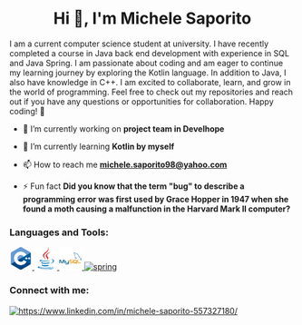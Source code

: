<h1 align="center">Hi 👋, I'm Michele Saporito</h1>
I am a current computer science student at university. I have recently completed a course in Java back end development with experience in SQL and Java Spring. I am passionate about coding and am eager to continue my learning journey by exploring the Kotlin language. In addition to Java, I also have knowledge in C++. I am excited to collaborate, learn, and grow in the world of programming. Feel free to check out my repositories and reach out if you have any questions or opportunities for collaboration. Happy coding! 🚀

- 🔭 I’m currently working on **project team in Develhope**

- 🌱 I’m currently learning **Kotlin by myself**

- 📫 How to reach me **michele.saporito98@yahoo.com**

- ⚡ Fun fact **Did you know that the term "bug" to describe a programming error was first used by Grace Hopper in 1947 when she found a moth causing a malfunction in the Harvard Mark II computer?**

<h3 align="left">Languages and Tools:</h3>
<p align="left"> <a href="https://www.w3schools.com/cpp/" target="_blank" rel="noreferrer"> <img src="https://raw.githubusercontent.com/devicons/devicon/master/icons/cplusplus/cplusplus-original.svg" alt="cplusplus" width="40" height="40"/> </a> <a href="https://www.java.com" target="_blank" rel="noreferrer"> <img src="https://raw.githubusercontent.com/devicons/devicon/master/icons/java/java-original.svg" alt="java" width="40" height="40"/> </a> <a href="https://www.mysql.com/" target="_blank" rel="noreferrer"> <img src="https://raw.githubusercontent.com/devicons/devicon/master/icons/mysql/mysql-original-wordmark.svg" alt="mysql" width="40" height="40"/> </a> <a href="https://spring.io/" target="_blank" rel="noreferrer"> <img src="https://www.vectorlogo.zone/logos/springio/springio-icon.svg" alt="spring" width="40" height="40"/> </a> </p>

<h3 align="left">Connect with me:</h3>
<p align="left">
<a href="https://linkedin.com/in/michele-saporito-557327180/" target="blank"><img align="center" src="https://raw.githubusercontent.com/rahuldkjain/github-profile-readme-generator/master/src/images/icons/Social/linked-in-alt.svg" alt="https://www.linkedin.com/in/michele-saporito-557327180/" height="30" width="40" /></a>

